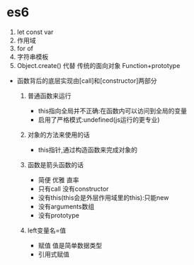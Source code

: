 # es6
1. let const var
2. 作用域
3. for of
4. 字符串模板
5. Object.create()
    代替 传统的面向对象 Function+prototype

- 函数背后的底层实现由[call]和[constructor]两部分
    1. 普通函数来运行
        - this指向全局并不正确:在函数内可以访问到全局的变量
        - 启用了严格模式:undefined(js运行的更专业)
    2. 对象的方法来使用的话
        - this指针,通过构造函数来完成对象的
    3. 函数是箭头函数的话
        - 简便 优雅 直率
        - 只有call 没有constructor
        - 没有this(this会是外层作用域里的this):只能new
        - 没有arguments数组
        - 没有prototype

    3. left变量名=值
        - 赋值 值是简单数据类型
        - 引用式赋值 